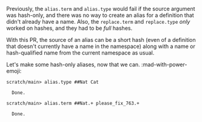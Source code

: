 Previously, the `alias.term` and `alias.type` would fail if the source argument was hash-only, and there was no way to create an alias for a definition that didn't already have a name.  Also, the `replace.term` and `replace.type` *only* worked on hashes, and they had to be *full* hashes.

With this PR, the source of an alias can be a short hash (even of a definition that doesn't currently have a name in the namespace) along with a name or hash-qualified name from the current namespace as usual.

Let's make some hash-only aliases, now that we can. :mad-with-power-emoji:

``` ucm
scratch/main> alias.type ##Nat Cat

  Done.

scratch/main> alias.term ##Nat.+ please_fix_763.+

  Done.

```
